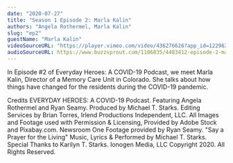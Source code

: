 ```yaml
---
date: "2020-07-27"
title: "Season 1 Episode 2: Marla Kalin"
authors: "Angela Rothermel, Marla Kalin"
slug: "ep2"
guestName: "Marla Kalin"
videoSourceURL: "https://player.vimeo.com/video/436276626?app_id=122963"
audioSourceURL: https://www.buzzsprout.com/1186835/4483412-episode-2-marla-kalin.mp3
---
```


In Episode #2 of Everyday Heroes: A COVID-19 Podcast, we meet Marla Kalin, Director of a Memory Care Unit in Colorado. She talks about how things have changed for the residents during the COVID-19 pandemic.

Credits
EVERYDAY HEROES: A COVID-19 Podcast. Featuring Angela Rothermel and Ryan Seamy. Produced by Michael T. Starks. Editing Services by Brian Torres, Irlend Productions Independent, LLC. All Images and Footage used with Permission & Licensing, Provided by Adobe Stock and Pixabay.com. Newsroom One Footage provided by Ryan Seamy. "Say a Prayer for the Living" Music, Lyrics & Performed by Michael T. Starks. Special Thanks to Karilyn T. Starks. Ionogen Media, LLC Copyright 2020. All Rights Reserved.
